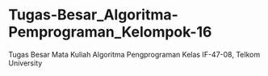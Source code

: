 # Tugas-Besar_Algoritma-Pemprograman_Kelompok-16
Tugas Besar Mata Kuliah Algoritma Pengprograman Kelas IF-47-08, Telkom University
